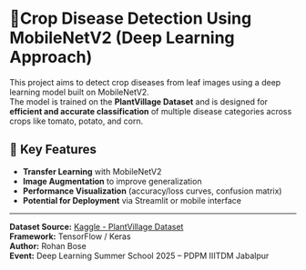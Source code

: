 
# 🌾Crop Disease Detection Using MobileNetV2 (Deep Learning Approach)

This project aims to detect crop diseases from leaf images using a deep learning model built on MobileNetV2.  
The model is trained on the **PlantVillage Dataset** and is designed for **efficient and accurate classification** of multiple disease categories across crops like tomato, potato, and corn.

## 📌 Key Features
- **Transfer Learning** with MobileNetV2
- **Image Augmentation** to improve generalization
- **Performance Visualization** (accuracy/loss curves, confusion matrix)
- **Potential for Deployment** via Streamlit or mobile interface

---

**Dataset Source:** [Kaggle - PlantVillage Dataset](https://www.kaggle.com/datasets/emmarex/plantdisease)  
**Framework:** TensorFlow / Keras  
**Author:** Rohan Bose  
**Event:** Deep Learning Summer School 2025 – PDPM IIITDM Jabalpur
